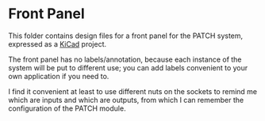 # Front Panel

This folder contains design files for a front panel for the PATCH system, expressed as a [KiCad](https://www.kicad.org/) project.

The front panel has no labels/annotation, because each instance of the system will be put to different use; you can add labels convenient to your own application if you need to.

I find it convenient at least to use different nuts on the sockets to remind me which are inputs and which are outputs, from which I can remember the configuration of the PATCH module.
